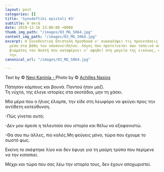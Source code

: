 ```yaml
---
layout: post
categories: []
title: 'Synodeftiki epistoli #3'
subtitle: Η σκιά
date: 2019-12-16 23:00:00 +0000
thumb_img_path: "/images/03_MG_5064.jpg"
content_img_path: "/images/03_MG_5064.jpg"
excerpt: Η Συνοδευτική Επιστολή προσδοκά ν' ανακαλύψει τις προεκτάσεις της εικόνας
  μέσα στα βάθη του υποσυνειδήτου. Λόγος που προτείνεται σαν ταπεινό απαύγασμα του
  βιώματος του θεατή που καταφέρνει ν’ αφηθεί στη μαγεία της εικόνας, επαναδημιουργώντας
  την.
canonical_url: "/images/03_MG_5064.jpg"

---
```

Text by © <a href="https://www.facebook.com/nevi.kaninia" target="blank">Nevi Kaninia - </a>Photo by © <a href="https://anikon.org/" target="blank">Achilles Nasios</a>

Πάτησαν κάμπους και βουνά. Παντού ήταν μαζί.  
Τη νύχτα, της έλεγε ιστορίες στα σκοτάδια, μην τη χάσει.

Μία μέρα που ο ήλιος έλαμπε, την είδε στη λεωφόρο να φεύγει προς την αντίθετη κατεύθυνση.

\-Πώς γίνεται αυτό;

\-Δεν μου άρεσε η τελευταία σου ιστορία και θέλω να εξαφανιστώ.

\-Θα σου πω άλλες, πιο καλές.Mη φεύγεις μόνο, τώρα που έχουμε το σωστό φως.

Εκείνη το σκέφτηκε λίγο και δεν έφυγε για τη μαύρη τρύπα που περίμενε να την καταπιεί.

Μέχρι και τώρα που σας λέω την ιστορία τους, δεν έχουν αποχωριστεί.